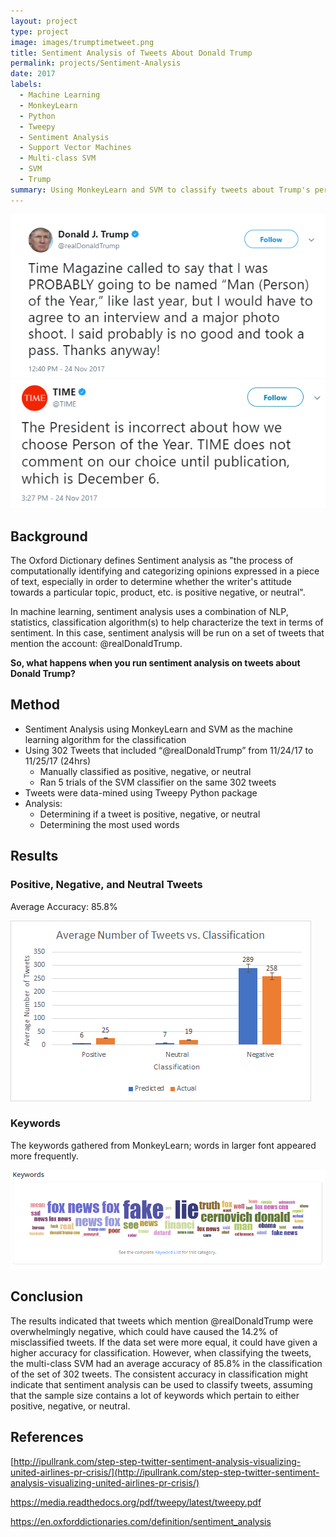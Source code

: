 ```yaml
---
layout: project
type: project
image: images/trumptimetweet.png
title: Sentiment Analysis of Tweets About Donald Trump
permalink: projects/Sentiment-Analysis
date: 2017
labels:
  - Machine Learning
  - MonkeyLearn
  - Python
  - Tweepy
  - Sentiment Analysis
  - Support Vector Machines
  - Multi-class SVM
  - SVM
  - Trump
summary: Using MonkeyLearn and SVM to classify tweets about Trump's personal Twitter account.
---
```


<img class="ui image medium centered" src="../images/trumptimetweet.png">
<img class="ui image medium centered" src="../images/trumptimetweet2.png">

## Background
The Oxford Dictionary defines Sentiment analysis as "the process of computationally identifying and categorizing opinions expressed in a piece of text, especially in order to determine whether the writer's attitude towards a particular topic, product, etc. is positive negative, or neutral".

In machine learning, sentiment analysis uses a combination of NLP, statistics, classification algorithm(s) to help characterize the text in terms of sentiment. In this case, sentiment analysis will be run on a set of tweets that mention the account: @realDonaldTrump.

**So, what happens when you run sentiment analysis on tweets about Donald Trump?**

## Method
* Sentiment Analysis using MonkeyLearn and SVM as the machine learning algorithm for the classification
* Using 302 Tweets that included “@realDonaldTrump” from 11/24/17 to 11/25/17 (24hrs)
  * Manually classified as positive, negative, or neutral
  * Ran 5 trials of the SVM classifier on the same 302 tweets
* Tweets were data-mined using Tweepy Python package
* Analysis:
  * Determining if a tweet is positive, negative, or neutral
  * Determining the most used words

## Results

### Positive, Negative, and Neutral Tweets
Average Accuracy: 85.8%

<img class="ui image medium centered" src="../images/sentimentanalysistrump.png">

### Keywords
The keywords gathered from MonkeyLearn; words in larger font appeared more frequently.

<img class="ui image medium centered" src="../images/keywordstrumptime.png">

## Conclusion
The results indicated that tweets which mention @realDonaldTrump were overwhelmingly negative, which could have caused the 14.2%  of misclassified tweets. If the data set were more equal, it could have given a higher accuracy for classification. However, when classifying the tweets, the multi-class SVM had an average accuracy of 85.8% in the classification of the set of 302 tweets. The consistent accuracy in classification might indicate that sentiment analysis can be used to classify tweets, assuming that the sample size contains a lot of keywords which pertain to either positive, negative, or neutral.

## References
[http://ipullrank.com/step-step-twitter-sentiment-analysis-visualizing-united-airlines-pr-crisis/](http://ipullrank.com/step-step-twitter-sentiment-analysis-visualizing-united-airlines-pr-crisis/)

[https://media.readthedocs.org/pdf/tweepy/latest/tweepy.pdf ](https://media.readthedocs.org/pdf/tweepy/latest/tweepy.pdf)

[https://en.oxforddictionaries.com/definition/sentiment_analysis ](https://en.oxforddictionaries.com/definition/sentiment_analysis)
